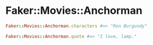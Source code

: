 # Faker::Movies::Anchorman

```ruby
Faker::Movies::Anchorman.characters #=> "Ron Burgundy"

Faker::Movies::Anchorman.quote #=> "I love, lamp."

```